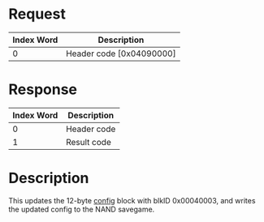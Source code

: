 # Request

| Index Word | Description                |
|------------|----------------------------|
| 0          | Header code \[0x04090000\] |

# Response

| Index Word | Description |
|------------|-------------|
| 0          | Header code |
| 1          | Result code |

# Description

This updates the 12-byte [config](Config_Savegame "wikilink") block with
blkID 0x00040003, and writes the updated config to the NAND savegame.